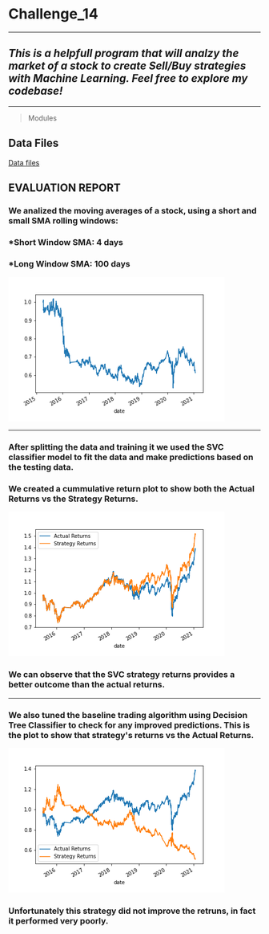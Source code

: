# Challenge_14

---

## *This is a helpfull program that will analzy the market of a stock to create Sell/Buy strategies with Machine Learning. Feel free to explore my codebase!* 

---

> Modules

## Data Files 

[Data files](Starter_Code/Resources/emerging_markets_ohlcv.csv)

## EVALUATION REPORT

### We analized the moving averages of a stock, using a short and small SMA rolling windows:
###    *Short Window SMA: 4 days
###    *Long Window SMA: 100 days

![Trading Signals](Starter_Code/Resources/Plot_0.png)

---

### After splitting the data and training it we used the SVC classifier model to fit the data and make predictions based on the testing data. 
### We created a cummulative return plot to show both the Actual Returns vs the Strategy Returns. 

![SVM Strategy](Starter_Code/Resources/Plot_1.png)

### We can observe that the SVC strategy returns provides a better outcome than the actual returns. 

---

### We also tuned the baseline trading algorithm using Decision Tree Classifier to check for any improved predictions. This is the plot to show that strategy's returns vs the Actual Returns. 

![Decision Tree Classifier](Starter_Code/Resources/Plot_2.png)

### Unfortunately this strategy did not improve the retruns, in fact it performed very poorly. 